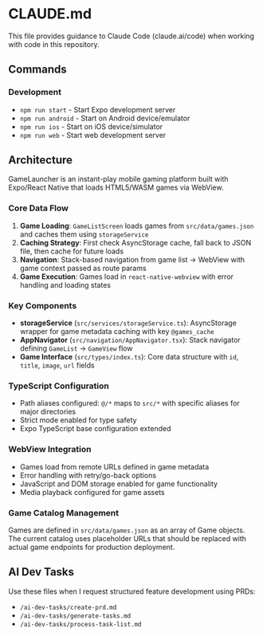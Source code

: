 # CLAUDE.md

This file provides guidance to Claude Code (claude.ai/code) when working with code in this repository.

## Commands

### Development
- `npm run start` - Start Expo development server
- `npm run android` - Start on Android device/emulator
- `npm run ios` - Start on iOS device/simulator  
- `npm run web` - Start web development server

## Architecture

GameLauncher is an instant-play mobile gaming platform built with Expo/React Native that loads HTML5/WASM games via WebView.

### Core Data Flow
1. **Game Loading**: `GameListScreen` loads games from `src/data/games.json` and caches them using `storageService`
2. **Caching Strategy**: First check AsyncStorage cache, fall back to JSON file, then cache for future loads
3. **Navigation**: Stack-based navigation from game list → WebView with game context passed as route params
4. **Game Execution**: Games load in `react-native-webview` with error handling and loading states

### Key Components
- **storageService** (`src/services/storageService.ts`): AsyncStorage wrapper for game metadata caching with key `@games_cache`
- **AppNavigator** (`src/navigation/AppNavigator.tsx`): Stack navigator defining `GameList` → `GameView` flow
- **Game Interface** (`src/types/index.ts`): Core data structure with `id`, `title`, `image`, `url` fields

### TypeScript Configuration
- Path aliases configured: `@/*` maps to `src/*` with specific aliases for major directories
- Strict mode enabled for type safety
- Expo TypeScript base configuration extended

### WebView Integration
- Games load from remote URLs defined in game metadata
- Error handling with retry/go-back options
- JavaScript and DOM storage enabled for game functionality
- Media playback configured for game assets

### Game Catalog Management
Games are defined in `src/data/games.json` as an array of Game objects. The current catalog uses placeholder URLs that should be replaced with actual game endpoints for production deployment.

## AI Dev Tasks
Use these files when I request structured feature development using PRDs:
- `/ai-dev-tasks/create-prd.md`
- `/ai-dev-tasks/generate-tasks.md`
- `/ai-dev-tasks/process-task-list.md`